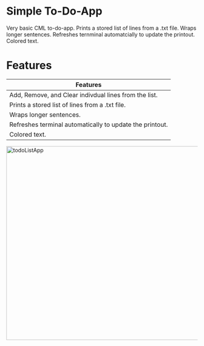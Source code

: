 # Simple To-Do-App
Very basic CML to-do-app. Prints a stored list of lines from a .txt file. Wraps longer sentences. Refreshes ternminal automatcially to update the printout. Colored text. 
# Features
| Features  
| ------------- |
| Add, Remove, and Clear indivdual lines from the list. |
| Prints a stored list of lines from a .txt file.  |
| Wraps longer sentences. |
| Refreshes terminal automatically to update the printout. |
| Colored text. |
<img width="1011" height="511" alt="todoListApp" src="https://github.com/user-attachments/assets/6a966ed8-616b-4ba7-b493-b1cfc4772f69" />
